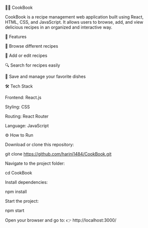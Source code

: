 🧑‍🍳 CookBook

CookBook is a recipe management web application built using React, HTML, CSS, and JavaScript.
It allows users to browse, add, and view delicious recipes in an organized and interactive way.

🚀 Features

🍲 Browse different recipes

📝 Add or edit recipes

🔍 Search for recipes easily

💾 Save and manage your favorite dishes

🛠 Tech Stack

Frontend: React.js

Styling: CSS

Routing: React Router

Language: JavaScript

⚙️ How to Run

Download or clone this repository:

git clone https://github.com/harini1484/CookBook.git


Navigate to the project folder:

cd CookBook


Install dependencies:

npm install


Start the project:

npm start


Open your browser and go to:
👉 http://localhost:3000/